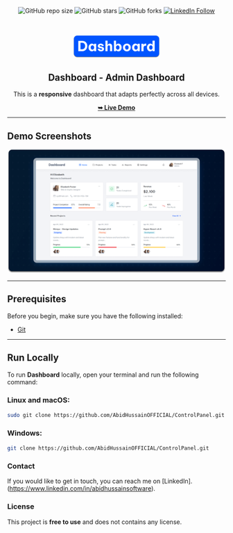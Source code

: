 <div align="center">
  
  ![GitHub repo size](https://img.shields.io/github/repo-size/AbidHussainOFFICIAL/ControlPanel)
  ![GitHub stars](https://img.shields.io/github/stars/AbidHussainOFFICIAL/ControlPanel?style=social)
  ![GitHub forks](https://img.shields.io/github/forks/AbidHussainOFFICIAL/ControlPanel?style=social)
  [![LinkedIn Follow](https://img.shields.io/badge/Follow%20on-LinkedIn-blue)](https://www.linkedin.com/in/abidhussainsoftware/)

  <br />
  <br />
  
  <img src="./readme-images/project-logo.png" alt="Dashboard Logo" width="200" />

  <h2 align="center">Dashboard - Admin Dashboard</h2>

  <p>This is a <strong>responsive</strong> dashboard that adapts perfectly across all devices.</p>

  <a href="https://AbidHussainOFFICIAL.github.io/ControlPanel/"><strong>➥ Live Demo</strong></a>

</div>

---

## Demo Screenshots

![Dashboard Desktop Demo](./readme-images/desktop.png "Desktop Demo")

---

## Prerequisites

Before you begin, make sure you have the following installed:

- [Git](https://git-scm.com/downloads "Download Git")

---

## Run Locally

To run **Dashboard** locally, open your terminal and run the following command:

### Linux and macOS:

```bash
sudo git clone https://github.com/AbidHussainOFFICIAL/ControlPanel.git
```

### Windows:

```bash
git clone https://github.com/AbidHussainOFFICIAL/ControlPanel.git
```

### Contact

If you would like to get in touch, you can reach me on [LinkedIn].(https://www.linkedin.com/in/abidhussainsoftware).

### License

This project is **free to use** and does not contains any license.
